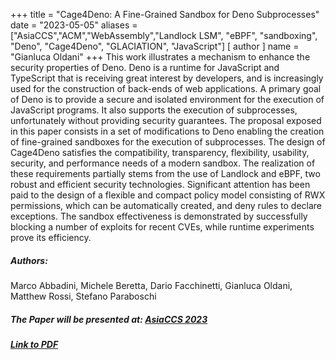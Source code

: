 +++
title = "Cage4Deno: A Fine-Grained Sandbox for Deno Subprocesses"
date = "2023-05-05"
aliases = ["AsiaCCS","ACM","WebAssembly","Landlock LSM",
"eBPF", "sandboxing", "Deno", "Cage4Deno", "GLACIATION", "JavaScript"]
[ author ]
  name = "Gianluca Oldani"
+++
This work illustrates a mechanism to enhance the security 
properties of Deno. Deno is a runtime for JavaScript and TypeScript 
that is receiving great interest by developers, and is increasingly used 
for the construction of back-ends of web applications. A primary goal of Deno
is to provide a secure and isolated environment for the execution of
JavaScript programs. It also supports the execution of subprocesses,
unfortunately without providing security guarantees.
The proposal exposed in this paper consists in a set of modifications to
Deno enabling the creation of fine-grained sandboxes for the execution of 
subprocesses. The design of Cage4Deno satisfies the
compatibility, transparency, flexibility, usability, security, and performance 
needs of a modern sandbox. The realization of these
requirements partially stems from the use of Landlock and eBPF,
two robust and efficient security technologies. Significant attention
has been paid to the design of a flexible and compact policy model
consisting of RWX permissions, which can be automatically created,
and deny rules to declare exceptions. The sandbox effectiveness
is demonstrated by successfully blocking a number of exploits for
recent CVEs, while runtime experiments prove its efficiency.
##### Authors:
Marco Abbadini, Michele Beretta, Dario Facchinetti, Gianluca Oldani, Matthew Rossi, Stefano Paraboschi

##### The Paper will be presented at:&nbsp;<a href="https://asiaccs2023.org/" target="_blank">AsiaCCS 2023</a>

##### <a href="https://cs.unibg.it/seclab-papers/2023/ASIACCS/paper/cage4deno.pdf" target="_blank">Link to PDF</a>
